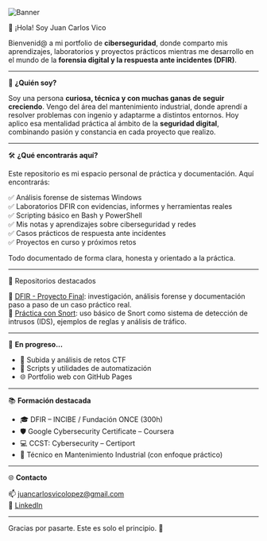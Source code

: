![Banner](C:\Users\juanc\Documents\GitHub\Portfolio-Ciberseguridad\banner.png)

👋 ¡Hola! Soy Juan Carlos Vico

Bienvenid@ a mi portfolio de **ciberseguridad**, donde comparto mis aprendizajes, laboratorios y proyectos prácticos mientras me desarrollo en el mundo de la **forensia digital y la respuesta ante incidentes (DFIR)**.

---

🧠 **¿Quién soy?**

Soy una persona **curiosa, técnica y con muchas ganas de seguir creciendo**. Vengo del área del mantenimiento industrial, donde aprendí a resolver problemas con ingenio y adaptarme a distintos entornos. Hoy aplico esa mentalidad práctica al ámbito de la **seguridad digital**, combinando pasión y constancia en cada proyecto que realizo.

---

🛠️ **¿Qué encontrarás aquí?**

Este repositorio es mi espacio personal de práctica y documentación. Aquí encontrarás:

✅ Análisis forense de sistemas Windows  
✅ Laboratorios DFIR con evidencias, informes y herramientas reales  
✅ Scripting básico en Bash y PowerShell  
✅ Mis notas y aprendizajes sobre ciberseguridad y redes  
✅ Casos prácticos de respuesta ante incidentes  
✅ Proyectos en curso y próximos retos  

Todo documentado de forma clara, honesta y orientado a la práctica.

---

🔗 Repositorios destacados

📁 [DFIR - Proyecto Final](https://github.com/JCVico/Portfolio-Ciberseguridad/tree/main/DFIR-Proyecto-Final): investigación, análisis forense y documentación paso a paso de un caso práctico real.  
📁 [Práctica con Snort](https://github.com/JCVico/Portfolio-Ciberseguridad/tree/main/Practicas/Snort): uso básico de Snort como sistema de detección de intrusos (IDS), ejemplos de reglas y análisis de tráfico.  

---

🚀 **En progreso...**

* 🔎 Subida y análisis de retos CTF
* 📘 Scripts y utilidades de automatización
* 🌐 Portfolio web con GitHub Pages

---

📚 **Formación destacada**

* 🎓 DFIR – INCIBE / Fundación ONCE (300h)
* 🛡️ Google Cybersecurity Certificate – Coursera
* 💻 CCST: Cybersecurity – Certiport
* 🔧 Técnico en Mantenimiento Industrial (con enfoque práctico)

---

🌐 **Contacto**

📫 [juancarlosvicolopez@gmail.com](mailto:juancarlosvicolopez@gmail.com)  
🔗 [LinkedIn](https://www.linkedin.com/in/juan-carlos-v-602a43102)

---

Gracias por pasarte. Este es solo el principio. 👣

